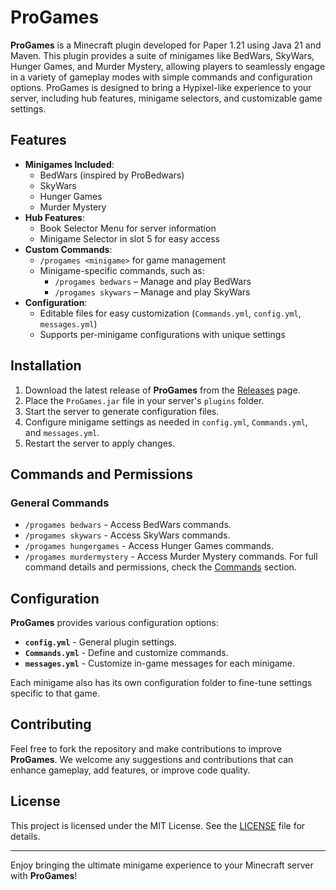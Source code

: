 # ProGames

**ProGames** is a Minecraft plugin developed for Paper 1.21 using Java 21 and Maven. This plugin provides a suite of minigames like BedWars, SkyWars, Hunger Games, and Murder Mystery, allowing players to seamlessly engage in a variety of gameplay modes with simple commands and configuration options. ProGames is designed to bring a Hypixel-like experience to your server, including hub features, minigame selectors, and customizable game settings.

## Features

- **Minigames Included**:
  - BedWars (inspired by ProBedwars)
  - SkyWars
  - Hunger Games
  - Murder Mystery
- **Hub Features**:
  - Book Selector Menu for server information
  - Minigame Selector in slot 5 for easy access
- **Custom Commands**:
  - `/progames <minigame>` for game management
  - Minigame-specific commands, such as:
    - `/progames bedwars` – Manage and play BedWars
    - `/progames skywars` – Manage and play SkyWars
- **Configuration**:
  - Editable files for easy customization (`Commands.yml`, `config.yml`, `messages.yml`)
  - Supports per-minigame configurations with unique settings

## Installation

1. Download the latest release of **ProGames** from the [Releases](#) page.
2. Place the `ProGames.jar` file in your server's `plugins` folder.
3. Start the server to generate configuration files.
4. Configure minigame settings as needed in `config.yml`, `Commands.yml`, and `messages.yml`.
5. Restart the server to apply changes.

## Commands and Permissions

### General Commands
- `/progames bedwars` - Access BedWars commands.
- `/progames skywars` - Access SkyWars commands.
- `/progames hungergames` - Access Hunger Games commands.
- `/progames murdermystery` - Access Murder Mystery commands.
For full command details and permissions, check the [Commands](#) section.

## Configuration

**ProGames** provides various configuration options:
- **`config.yml`** - General plugin settings.
- **`Commands.yml`** - Define and customize commands.
- **`messages.yml`** - Customize in-game messages for each minigame.

Each minigame also has its own configuration folder to fine-tune settings specific to that game.

## Contributing

Feel free to fork the repository and make contributions to improve **ProGames**. We welcome any suggestions and contributions that can enhance gameplay, add features, or improve code quality.

## License

This project is licensed under the MIT License. See the [LICENSE](LICENSE) file for details.

---

Enjoy bringing the ultimate minigame experience to your Minecraft server with **ProGames**!

